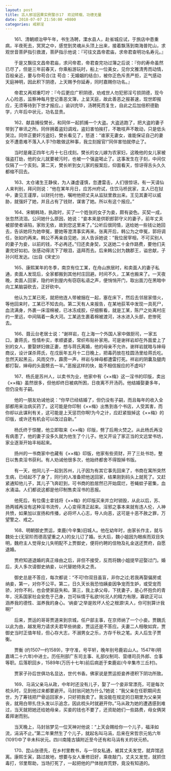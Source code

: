 ```yaml
---
layout: post
title: 古人邪淫因果实例警示17　欢迎转载、功德无量
date: 2018-07-07 21:50:00 +0800
categories: 戒邪淫
---
```


　　161、清朝顺治甲午年，书生汤聘，溧水县人，赴省城应试，于旅店中患重病，半夜死去，冥冥之中，感觉到灵魂从头顶上出来，接着飘荡到南海普陀山，求观世音菩萨指引救渡，菩萨指示他说：『可往文昌帝君庙，求帝君查明功名寿元。』
　　于是又飘往文昌帝君庙，求问帝君，帝君查完功过簿之后说：『你的寿命虽然已尽了，但是三年前春天，你乘船游玩时，船上一位美女，见你文雅清秀而动情，百般亲近，要与你苟合(注 苟合：无婚姻的结合)，被你正色斥责严拒，正气感动天庭神明，因此积下阴德，上天赐予你延寿，同时嘉赐你功名。』
　　帝君又再郑重叮咛：『今后更应广积阴德，劝戒世人勿犯邪淫亏损阴德，现今人心险恶，监察神每月登记善恶文簿，上呈天庭，故此善恶之报甚速，现世即报应，无须等待到下世才报应。』谕训完毕，汤聘死而复生，自此之后加倍积德勤学，六年后中状元，功名显贵。
　　162、献县捕役樊长，和同伴一起抓捕一个大盗。大盗逃跑了，把大盗的妻子带到了审讯之所。同伴拥着盗妇调戏，盗妇害怕挨打，不敢吱声不敢动，只是低头哭泣。同伴正要奸污盗妇，樊长看见了，怒道：“谁家无妻女，谁能保证自己的妻女不遭患难不落入人手?你敢做这种事，我立刻报官!”同伴害怕就停止了。
　　当时是雍正四年七月十七日戌刻。樊长的女儿嫁为农家妇，这晚他的女儿家被强盗打劫，他的女儿就要被污时，也被一个强盗喝止了。这事发生在子刻，中间仅仅隔了一个亥刻。第二天，樊长听到女儿家的报案后，仰面看天，惊讶得舌头久久都缩不回去。
　　163、太仓诸生王静侯，为人谦虚谨慎，忽遭雷击，人们很惊讶。有一天请仙人来判别，拜问则说：“他在某年月日，应苏州府试，住饮马桥民家，主人已在狱中，妻见王谨厚，以财托付他，嘱咐他把丈夫从监狱里救出来。王见其妻可以威胁，就强奸了她，并且占有了钱财，谋害了她。所以有这个报应。”
　　164、宋朝韩琦，执政时，买了一个姓张的女子为妾，颇有姿色。买契一成，张忽然流泪。公问她什么原因，她说：“妾本来是供职郎郭守义的妻子，前年丈夫被部使者诬陷，家败无依，故到您这里来了。”公听后很同情，送给她一些钱让她回去，告诉她将为她申冤，要她等澄清事实再来。张离开后，韩公为之申冤，郭将调任，张如约再来。韩公不再亲自见她，派人告诉她说：“我位居宰相，不可买别人的妻子为妾，以前的钱，不必再还。”归还卖身契，又送她二十金作路费，要他们夫妻完好如初。张感动得流下了眼泪，遥拜而去。后来韩公封为魏郡王，谥忠献，子孙兴旺发达。(出自《宋史》)
　　165、康熙某年的冬季，南京有位工某，在舟山旅居时，和卖面人的妻子私通，卖面人发现后，全家都搬到其他村庄回避。时间不久，工某也搬来了。一天夜晚，卖面人回家，隐约听到屋内有窃窃私语之声，便悄悄开门，取出面刀在黑暗中向工某脑袋砍去，正好砍中。
　　他认为工某已死，就把他连人带被捆在一起，塞在床下，然后去邻居家借火，等他回来时，工某已不知去向。第二天有人来报告，在某地荻苇中发现一具死尸，血流满身，外裹一床湿棉被，已冰冻成胶，仔细察看，就是工某，陈尸之处离村庄约一里远，中间隔着一条大河。工某逃生裹着棉被渡河，冰水进入头部，悲惨死去。
　　166、聂云台老居士说：“谢祥岩，在上海一个外国人家中做厨司，一家五口，妻蒋氏，性情朴实，孝顺婆婆，常织布贴补家用。可是谢祥岩却在外面爱上了别的女人，要娶姘妇做正妻，想与蒋氏离婚，他的母亲不允许。谢祥岩就暗与婶母商议，设计谋杀蒋氏，在戊辰年五月十二日晚上，把毒药放在桂圆汤里给蒋氏吃。忽然天起黑云，风雨交作，霹雳一声，祥岩与婶母都遭雷打死。祥岩的阴囊及腿肉都打裂，婶母的头面劈去一半。”恶报这样的快，能不相信报应的不虚吗?
　　167、杨氏是苏州人，以卖书为业，他家中有《××梅》这一淫书的印版，卖出《××梅》虽然很多，但他却终日被病所困，日夜离不开汤药。他结婚娶妻多年，但仍没有子嗣。
　　他的一朋友劝诫他说：“你早已经结婚了，但仍没有子嗣，而且每年的收入全部都用来治病买药了。这可能是你印制《××梅》出售到各个书店，人受其害，而你却以此谋利有关，这可能是上天惩罚你啊!为今之计，应赶紧毁掉这《××梅》的印版，或许还有机会可以改过自新。”
　　杨氏终于惊醒，他立即取来《××梅》印版，劈了后用火焚之。从此杨氏再没有病患了，他的妻子没多久就为他生了个儿子。他又开设了家正当的文远堂书坊，家业逐渐开始丰裕起来。
　　扬州的一书商家中也藏有《××梅》印版，他家有些资财，开了三处书坊，整日以售卖淫书获利。有人劝诫他很多次，他始终都舍不得毁掉书版。
　　有一天，他同儿子一起到苏州，儿子因为有其它事先回来了，书商在寓所突然生病，已经起不了身了，同行的人准备把他送回家，结果刚到码头上就死了。又赶紧通知他儿子，其儿子飞奔赶到，可书商的脸居然已开始腐烂，苍蝇蚊子密集，血水涌溢。人们都说这都是他印制售卖淫书的恶报。
　　他死后，有位儒士拿钱将《××梅》的印版买来并立时销毁，从此以后，苏、扬两城再没有这种淫书流传，人心变得清正起来。淫邪之事本来就有违人伦，人神共愤，如果加以宣扬和传播，必将坏人心志，导人向恶，这可是十恶不赦之罪，万望警之、戒之。
　　168、明朝御史贾运，束鹿(今辛集)旧城人。他在幼年时，由家长作主，就与魏处士(无官阶而德高望重之人)的女儿订了婚。长大后，魏小姐因为眼疾而双目失明，魏府主人觉得女儿失明配不上贾御史，便将约聘的信物及礼金送还贾府，自愿退婚。
　　贾府知道退婚的真正缘由之后，非但不接受，反而将魏小姐提早迎娶过门。婚后，夫人多次请御史纳妾，以代替她侍夫之责。
　　御史总是不答应，每次都说：“不可!你双目虽盲，非你之过;若我再娶偏房或纳妾，第一，对你不公平。第二，日久天长我恐怕姨妾因争宠而生妒，或受宠而骄，对你不利，也会使家庭失和。第三，我上承父母，下抚妻子，是心怀抱负的青年，况系国家社会安危于己身，岂可纵情于私欲!何况人的精力有限，寡欲正可以涵养我的德性、滋养我的身心。‘纳妾’之举是败坏人伦之根源!夫人，你可别算计我啊!”
　　后来，贾运的哥哥贾道来到京城，任户部主事，在京师纳了一个小妾。贾魏氏以此为由，越发用力请求夫君早些纳妾，贾运还是不答应。夫妻二人相敬如宾，贾御史当时正值年轻，但心存大志，不溺男女之乐，方存千秋之笔。夫人后生子贾衡。
　　贾衡 (约1507—约1589)，字守准，号平轩，晚年别号鹿岩山人。1547年(明嘉靖二十六年)中进士。历任刑部广东司主事、礼部仪制司、营缮司员外郎、佥事等职。后落职回乡，1589年(万历十七年)前后病逝于束鹿岩(今辛集市三丘村)。
　　贾家子孙后世俱功名显达，世代书香。佛家说是贾运拒妾养德积下阴功所致。
　　169、马涓父亲马从政，中年时还没有儿子，娶了一个妾非常漂亮，可是每次梳头时，见到他过来都要避开。马封翁问她为什么?她说：“我父亲在任职期间去世，为了筹钱把尸骨运回家乡，只好把我卖了。我没能在规定的日期里为父亲哭丧，就用白带扎住头发以示追念，因此梳头时就避开你。”马从政为她的遭遇感到难过，当天就把她还给她母亲，买妾的钱也不要了，还资助她们一些路费，母女俩哭着拜谢而别。
　　当天晚上，马封翁梦见一位天神对他说：“上天会赐给你一个儿子，福泽如流，涓涓不止。”第二年果然生了个儿子，就起名叫马涓，后来在宋哲宗元佑六年(1091)中了辛未科状元。四川南隆古镇附近至今还有和马涓有关的状元桥。
　　170、昆山张德先，在乡村里教书，与一邻女私通，被其丈夫发觉，就弃馆逃离。康熙壬寅，路过故地，想要与女人重修旧好，乘夜敲门，丈夫又发觉，就抓住毒打，邻里帮助，当场打死了，一起把他的尸体抛弃荒野，竟没有知道的。